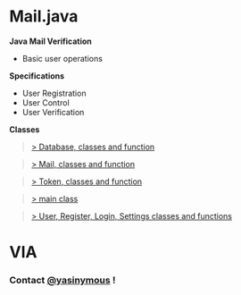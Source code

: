 # Mail.java

**Java Mail Verification**

- Basic user operations

**Specifications**

- User Registration
- User Control
- User Verification

**Classes**

>[> Database, classes and function ](https://github.com/Yasinymous/JavaMail-oop/tree/main/src/main/java/database)

>[> Mail, classes and function ](https://github.com/Yasinymous/JavaMail-oop/tree/main/src/main/java/mail)

>[> Token, classes and function](https://github.com/Yasinymous/JavaMail-oop/tree/main/src/main/java/token)

>[> main class ](https://github.com/Yasinymous/JavaMail-oop/tree/main/src/main/java)

>[> User, Register, Login, Settings classes and functions](https://github.com/Yasinymous/JavaMail-oop/tree/main/src/main/java/user)


# VIA
### Contact [@yasinymous](mailto:ysnakyz55@gmail.com) !
